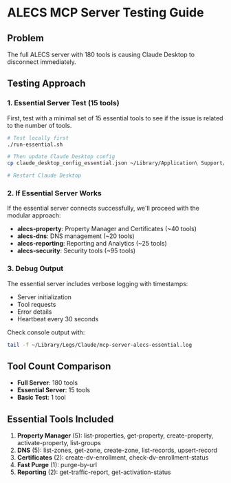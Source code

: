 # ALECS MCP Server Testing Guide

## Problem
The full ALECS server with 180 tools is causing Claude Desktop to disconnect immediately.

## Testing Approach

### 1. Essential Server Test (15 tools)
First, test with a minimal set of 15 essential tools to see if the issue is related to the number of tools.

```bash
# Test locally first
./run-essential.sh

# Then update Claude Desktop config
cp claude_desktop_config_essential.json ~/Library/Application\ Support/Claude/claude_desktop_config.json

# Restart Claude Desktop
```

### 2. If Essential Server Works
If the essential server connects successfully, we'll proceed with the modular approach:

- **alecs-property**: Property Manager and Certificates (~40 tools)
- **alecs-dns**: DNS management (~20 tools)
- **alecs-reporting**: Reporting and Analytics (~25 tools)
- **alecs-security**: Security tools (~95 tools)

### 3. Debug Output
The essential server includes verbose logging with timestamps:
- Server initialization
- Tool requests
- Error details
- Heartbeat every 30 seconds

Check console output with:
```bash
tail -f ~/Library/Logs/Claude/mcp-server-alecs-essential.log
```

## Tool Count Comparison
- **Full Server**: 180 tools
- **Essential Server**: 15 tools
- **Basic Test**: 1 tool

## Essential Tools Included
1. **Property Manager** (5): list-properties, get-property, create-property, activate-property, list-groups
2. **DNS** (5): list-zones, get-zone, create-zone, list-records, upsert-record
3. **Certificates** (2): create-dv-enrollment, check-dv-enrollment-status
4. **Fast Purge** (1): purge-by-url
5. **Reporting** (2): get-traffic-report, get-activation-status